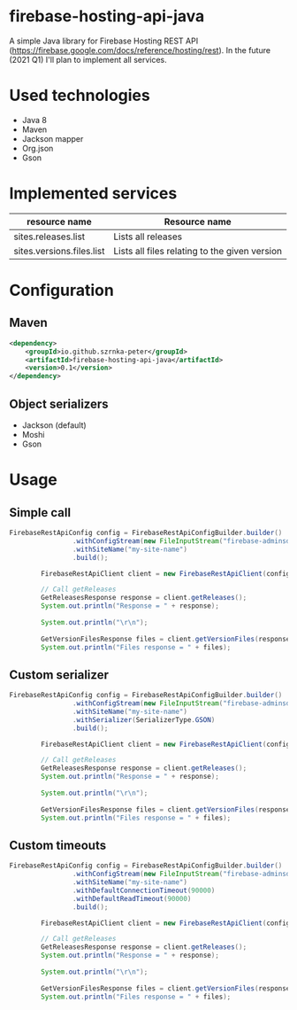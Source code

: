 # firebase-hosting-api-java
A simple Java library for Firebase Hosting REST API (https://firebase.google.com/docs/reference/hosting/rest). In the future (2021 Q1) I'll plan to implement all services.

# Used technologies

- Java 8
- Maven
- Jackson mapper
- Org.json
- Gson

# Implemented services

| resource name             | Resource name                                 |
| ------------------------- | --------------------------------------------- |
| sites.releases.list       | Lists all releases                            |
| sites.versions.files.list | Lists all files relating to the given version |

# Configuration

## Maven

```xml
<dependency>
	<groupId>io.github.szrnka-peter</groupId>
	<artifactId>firebase-hosting-api-java</artifactId>
	<version>0.1</version>
</dependency>
```

## Object serializers

- Jackson (default)
- Moshi
- Gson

# Usage

## Simple call

```java
FirebaseRestApiConfig config = FirebaseRestApiConfigBuilder.builder()
				.withConfigStream(new FileInputStream("firebase-adminsdk.json"))
				.withSiteName("my-site-name")
    			.build();

		FirebaseRestApiClient client = new FirebaseRestApiClient(config);

		// Call getReleases
		GetReleasesResponse response = client.getReleases();
		System.out.println("Response = " + response);
		
		System.out.println("\r\n");
		
		GetVersionFilesResponse files = client.getVersionFiles(response.getReleases().get(0).getVersion().getName());
		System.out.println("Files response = " + files);
```

## Custom serializer

```java
FirebaseRestApiConfig config = FirebaseRestApiConfigBuilder.builder()
				.withConfigStream(new FileInputStream("firebase-adminsdk.json"))
				.withSiteName("my-site-name")
    			.withSerializer(SerializerType.GSON)
    			.build();

		FirebaseRestApiClient client = new FirebaseRestApiClient(config);

		// Call getReleases
		GetReleasesResponse response = client.getReleases();
		System.out.println("Response = " + response);
		
		System.out.println("\r\n");
		
		GetVersionFilesResponse files = client.getVersionFiles(response.getReleases().get(0).getVersion().getName());
		System.out.println("Files response = " + files);
```

## Custom timeouts

```java
FirebaseRestApiConfig config = FirebaseRestApiConfigBuilder.builder()
				.withConfigStream(new FileInputStream("firebase-adminsdk.json"))
				.withSiteName("my-site-name")
    			.withDefaultConnectionTimeout(90000)
				.withDefaultReadTimeout(90000)
    			.build();

		FirebaseRestApiClient client = new FirebaseRestApiClient(config);

		// Call getReleases
		GetReleasesResponse response = client.getReleases();
		System.out.println("Response = " + response);
		
		System.out.println("\r\n");
		
		GetVersionFilesResponse files = client.getVersionFiles(response.getReleases().get(0).getVersion().getName());
		System.out.println("Files response = " + files);
```

